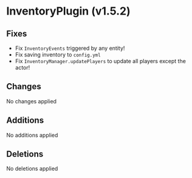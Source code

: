 # InventoryPlugin (v1.5.2)

## Fixes

- Fix `InventoryEvents` triggered by any entity!
- Fix saving inventory to `config.yml`
- Fix `InventoryManager.updatePlayers` to update all players except the actor!

## Changes

No changes applied

## Additions

No additions applied

## Deletions

No deletions applied